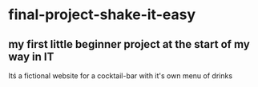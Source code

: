 # final-project-shake-it-easy

## my first little beginner project at the start of my way in IT


Itś a fictional website for a cocktail-bar with it's own menu of drinks

